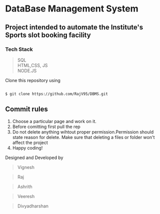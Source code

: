 # DataBase Management System
## Project intended to automate the Institute's Sports slot booking facility
### Tech Stack 
> SQL <br>
> HTML,CSS, JS <br>
> NODE.JS

Clone this repository using 

<pre lang = "bash"><code>
$ git clone https://github.com/RajV95/DBMS.git
</code></pre>

## Commit rules

1. Choose a particular page and work on it.
2. Before comitting first pull the rep
3. Do not delete anything wihtout proper permission.Permission should state reason for delete. Make sure that deleting a files or folder won't affect the project
4. Happy coding!   


Designed and Developed by
> Vignesh

> Raj

> Ashrith

> Veeresh

> Divyadharshan
